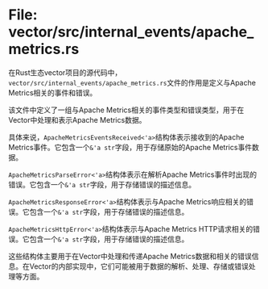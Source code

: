 # File: vector/src/internal_events/apache_metrics.rs

在Rust生态vector项目的源代码中，`vector/src/internal_events/apache_metrics.rs`文件的作用是定义与Apache Metrics相关的事件和错误。

该文件中定义了一组与Apache Metrics相关的事件类型和错误类型，用于在Vector中处理和表示Apache Metrics数据。

具体来说，`ApacheMetricsEventsReceived<'a>`结构体表示接收到的Apache Metrics事件。它包含一个`&'a str`字段，用于存储原始的Apache Metrics事件数据。

`ApacheMetricsParseError<'a>`结构体表示在解析Apache Metrics事件时出现的错误。它包含一个`&'a str`字段，用于存储错误的描述信息。

`ApacheMetricsResponseError<'a>`结构体表示与Apache Metrics响应相关的错误。它包含一个`&'a str`字段，用于存储错误的描述信息。

`ApacheMetricsHttpError<'a>`结构体表示与Apache Metrics HTTP请求相关的错误。它包含一个`&'a str`字段，用于存储错误的描述信息。

这些结构体主要用于在Vector中处理和传递Apache Metrics数据和相关的错误信息。在Vector的内部实现中，它们可能被用于数据的解析、处理、存储或错误处理等方面。

